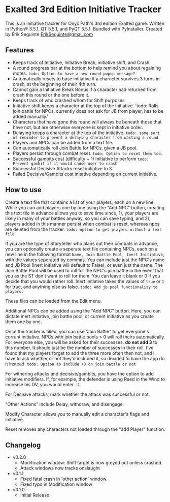 # Exalted 3rd Edition Initiative Tracker

This is an initiative tracker for Onyx Path's 3rd edition Exalted game. Written in Python® 3.5.1, QT 5.5.1, and PyQT 5.5.1. Bundled with PyInstaller. Created by Erik Seguinte <ErikSeguinte@gmail.com>

## Features

*	Keeps track of Initiative, Initiative Break, initiative shift, and Crash
*	A round progress bar at the bottom to help remind you about regaining motes.
	`todo: Option to have a new round popup message?`
*	Automatically resets to base initiative if a character survives 3 turns in crash,
	at the beginning of their 4th turn.
*	Cannot gain a Initiative Break Bonus if a character had returned from crash this
	round or the one before it.
*	Keeps track of who crashed whom for Shift purposes
*	Initiative shift keeps a character at the top of the initiative.
	`todo: Rolls join battle for NPCs. currently does not ask for JB from player, has to be added manually.'
*	Characters that have gone this round will always be beneath those that have not,
	but are otherwise everyone is kept in initiative order.
*	Delaying keeps a character at the top of the initiative.
	`todo: some sort of reminder to prevent a delaying character from wasting a round`
*	Players and NPCs can be added from a text file.
*	Can automatically roll Join Battle for NPCs, given a JB pool.
*	Players persist through combat reset. `todo: Option to reset them too.`
*	Successful gambits cost (difficulty + 1) Initiative to perform
	`todo: Prevent gambit if it would cause user to crash`
*	Successful Decisive Attacks reset initiative to 3.
*	Failed Decisive/Gambits cost initative depending on current initiative.



## How to use
Create a text file that contains a list of your players, each on a new line. While you can add players one by one using the "Add NPC" button, creating this text file in advance allows you to save time since, 1), your players are likely in many of your battles anyway, so you can save typing, and 2), players added in this manner persist when combat is reset, whereas npcs are deleted from the tracker. `todo: option to get players without a text file`

If you are the type of Storyteller who plans out their combats in advance, you can optionally create a seperate text file containing NPCs, each on a new line in the following format `Name, Join Battle Pool, Inert Initiative`, with the values seperated by commas. You can include just the NPC's name and JB Pool (Inert initiative will default to False), or even just the name. The Join Battle Pool will be used to roll for the NPC's join battle in the event that you as the ST don't want to roll for them. You can leave it blank or 0 if you decide that you would rather roll. Inert Initiative takes the values of `true` or `1` for true, and anything else as false. `todo: Add jb pool functionality to players.`

These files can be loaded from the Edit menu.

Additional NPCs can be added using the "Add NPC" button. Here, you can dictate inert initiative, join battle pool, or current initiative as you create them one by one.

Once the tracker is filled, you can use "Join Battle" to get everyone's current initiative. NPCs with join battle pools > 0 will roll theirs automatically. For everyone else, you will be asked for their successes. **do not add 3** to this number. It should just be the number of successes in their roll. I've found that my players forget to add the three more often then not, and I have to ask whether or not they'd included it, so decided to have the app do it instead. `todo: Option to include +3 on join battle or not`

For withering attacks and decisive/gambits, you have the option to add initiative modifiers. If, for example, the defender is using Reed in the Wind to increase his DV, you would enter `-2`.

For Decisive attacks, mark whether the attack was successful or not.

"Other Actions" include Delay, withdraw, and disengage.

Modify Character allows you to manually edit a character's flags and initiative.

Reset removes any characters not loaded through the "add Player" function.

## Changelog
* v0.2.0
  * Modification window: Shift target is now greyed out unless crashed.
  * Attack windows now tracks onslaught
* v0.1.1
  * Fixed fatal crash in 'other action' window.
  * Fixed typo in Modification window
* v0.1.0.
  * Initial Release.


